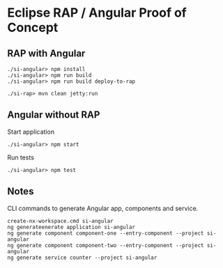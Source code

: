 # Eclipse RAP / Angular Proof of Concept

## RAP with Angular
```
./si-angular> npm install
./si-angular> npm run build
./si-angular> npm run build deploy-to-rap

./si-rap> mvn clean jetty:run
```

## Angular without RAP

Start application
```
./si-angular> npm start
```

Run tests
```
./si-angular> npm test
```

##  Notes

CLI commands to generate Angular app, components and service.

```
create-nx-workspace.cmd si-angular
ng generateenerate application si-angular
ng generate component component-one --entry-component --project si-angular
ng generate component component-two --entry-component --project si-angular
ng generate service counter --project si-angular
```